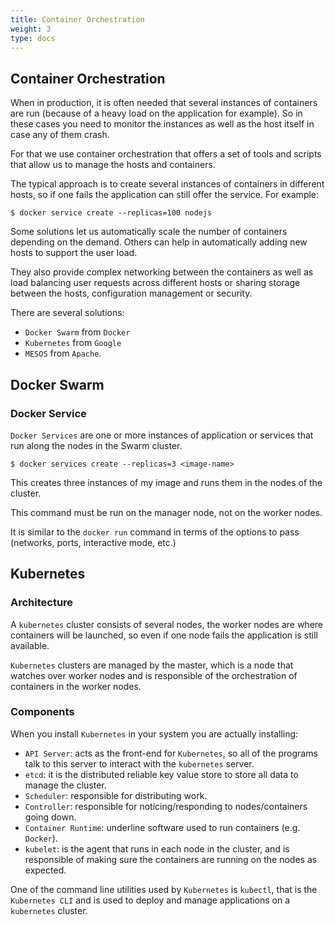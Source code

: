 ```yaml
---
title: Container Orchestration
weight: 3
type: docs
---
```


## Container Orchestration

When in production, it is often needed that several instances of containers are run (because of a heavy load on the application for example). So in these cases you need to monitor the instances as well as the host itself in case any of them crash.

For that we use container orchestration that offers a set of tools and scripts that allow us to manage the hosts and containers.

The typical approach is to create several instances of containers in different hosts, so if one fails the application can still offer the service. For example:

```console
$ docker service create --replicas=100 nodejs
```

Some solutions let us automatically scale the number of containers depending on the demand. Others can help in automatically adding new hosts to support the user load.

They also provide complex networking between the containers as well as load balancing user requests across different hosts or sharing storage between the hosts, configuration management or security.

There are several solutions:

- `Docker Swarm` from `Docker`
- `Kubernetes` from `Google`
- `MESOS` from `Apache`.

## Docker Swarm

### Docker Service

`Docker Services` are one or more instances of application or services that run along the nodes in the Swarm cluster.

```console
$ docker services create --replicas=3 <image-name>
```

This creates three instances of my image and runs them in the nodes of the cluster.

This command must be run on the manager node, not on the worker nodes.

It is similar to the `docker run` command in terms of the options to pass (networks, ports, interactive mode, etc.)

## Kubernetes

### Architecture

A `kubernetes` cluster consists of several nodes, the worker nodes are where containers will be launched, so even if one node fails the application is still available.

`Kubernetes` clusters are managed by the master, which is a node that watches over worker nodes and is responsible of the orchestration of containers in the worker nodes.

### Components

When you install `Kubernetes` in your system you are actually installing:

- `API Server`: acts as the front-end for `Kubernetes`, so all of the programs talk to this server to interact with the `kubernetes` server.
- `etcd`: it is the distributed reliable key value store to store all data to manage the cluster.
- `Scheduler`: responsible for distributing work.
- `Controller`: responsible for noticing/responding to nodes/containers going down.
- `Container Runtime`: underline software used to run containers (e.g. `Docker`).
- `kubelet`: is the agent that runs in each node in the cluster, and is responsible of making sure the containers are running on the nodes as expected.

One of the command line utilities used by `Kubernetes` is `kubectl`, that is the `Kubernetes CLI` and is used to deploy and manage applications on a `kubernetes` cluster.
